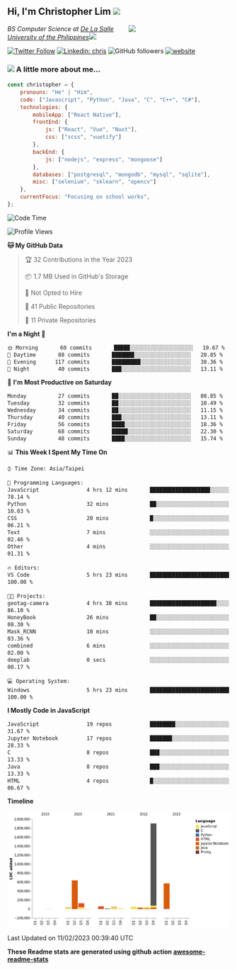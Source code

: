 <h2>Hi, I'm Christopher Lim <img src="https://media3.giphy.com/media/r3SVtaGUukD5V6UjzP/giphy.gif" width="50" /></h2>
<img align='right' src="https://media.giphy.com/media/M9gbBd9nbDrOTu1Mqx/giphy.gif" width="230">
<p><em>BS Computer Science at <a href="https://www.dlsu.edu.ph/">De La Salle University of the Philippines</a><img src="https://media.giphy.com/media/WUlplcMpOCEmTGBtBW/giphy.gif" width="30"> 
</em></p>

[![Twitter Follow](https://img.shields.io/twitter/follow/ClovesJL?label=Follow)](https://twitter.com/intent/follow?screen_name=ClovesJL)
[![Linkedin: chris](https://img.shields.io/badge/-chris-blue?style=flat-square&logo=Linkedin&logoColor=white&link=https://www.linkedin.com/in/christopher-lim-122831183/)](https://www.linkedin.com/in/christopher-lim-122831183/)
![GitHub followers](https://img.shields.io/github/followers/cc-visionary?label=Follow&style=social)
[![website](https://img.shields.io/badge/Website-46a2f1.svg?&style=flat-square&logo=Google-Chrome&logoColor=white&link=http://christopherlim.surge.sh/)](http://christopherlim.surge.sh/)

### <img src="https://media.giphy.com/media/VgCDAzcKvsR6OM0uWg/giphy.gif" width="50"> A little more about me...  

```javascript
const christopher = {
    pronouns: "He" | "Him",
    code: ["Javascript", "Python", "Java", "C", "C++", "C#"],
    technologies: {
        mobileApp: ["React Native"],
        frontEnd: {
            js: ["React", "Vue", "Nuxt"],
            css: ["scss", "vuetify"]
        },
        backEnd: {
            js: ["nodejs", "express", "mongoose"]
        },
        databases: ["postgresql", "mongodb", "mysql", "sqlite"],
        misc: ["selenium", "sklearn", "opencv"]
    },
    currentFocus: "Focusing on school works",
};
```

<!--START_SECTION:waka-->
![Code Time](http://img.shields.io/badge/Code%20Time-658%20hrs%209%20mins-blue)

![Profile Views](http://img.shields.io/badge/Profile%20Views-3-blue)

**🐱 My GitHub Data** 

> 🏆 32 Contributions in the Year 2023
 > 
> 📦 1.7 MB Used in GitHub's Storage 
 > 
> 🚫 Not Opted to Hire
 > 
> 📜 41 Public Repositories 
 > 
> 🔑 11 Private Repositories  
 > 
**I'm a Night 🦉** 

```text
🌞 Morning       60 commits       █████░░░░░░░░░░░░░░░░░░░░   19.67 % 
🌆 Daytime       88 commits       ███████░░░░░░░░░░░░░░░░░░   28.85 % 
🌃 Evening      117 commits       █████████░░░░░░░░░░░░░░░░   38.36 % 
🌙 Night         40 commits       ███░░░░░░░░░░░░░░░░░░░░░░   13.11 % 

```
📅 **I'm Most Productive on Saturday** 

```text
Monday          27 commits       ██░░░░░░░░░░░░░░░░░░░░░░░   08.85 % 
Tuesday         32 commits       ██░░░░░░░░░░░░░░░░░░░░░░░   10.49 % 
Wednesday       34 commits       ██░░░░░░░░░░░░░░░░░░░░░░░   11.15 % 
Thursday        40 commits       ███░░░░░░░░░░░░░░░░░░░░░░   13.11 % 
Friday          56 commits       ████░░░░░░░░░░░░░░░░░░░░░   18.36 % 
Saturday        68 commits       █████░░░░░░░░░░░░░░░░░░░░   22.30 % 
Sunday          48 commits       ████░░░░░░░░░░░░░░░░░░░░░   15.74 % 

```


📊 **This Week I Spent My Time On** 

```text
⌚︎ Time Zone: Asia/Taipei

💬 Programming Languages: 
JavaScript               4 hrs 12 mins       ███████████████████░░░░░░   78.14 % 
Python                   32 mins             ██░░░░░░░░░░░░░░░░░░░░░░░   10.03 % 
CSS                      20 mins             █░░░░░░░░░░░░░░░░░░░░░░░░   06.21 % 
Text                     7 mins              ░░░░░░░░░░░░░░░░░░░░░░░░░   02.46 % 
Other                    4 mins              ░░░░░░░░░░░░░░░░░░░░░░░░░   01.31 % 

🔥 Editors: 
VS Code                  5 hrs 23 mins       █████████████████████████   100.00 % 

🐱‍💻 Projects: 
geotag-camera            4 hrs 38 mins       █████████████████████░░░░   86.10 % 
HoneyBook                26 mins             ██░░░░░░░░░░░░░░░░░░░░░░░   08.30 % 
Mask_RCNN                10 mins             ░░░░░░░░░░░░░░░░░░░░░░░░░   03.36 % 
combined                 6 mins              ░░░░░░░░░░░░░░░░░░░░░░░░░   02.00 % 
deeplab                  0 secs              ░░░░░░░░░░░░░░░░░░░░░░░░░   00.17 % 

💻 Operating System: 
Windows                  5 hrs 23 mins       █████████████████████████   100.00 % 

```

**I Mostly Code in JavaScript** 

```text
JavaScript               19 repos            ████████░░░░░░░░░░░░░░░░░   31.67 % 
Jupyter Notebook         17 repos            ███████░░░░░░░░░░░░░░░░░░   28.33 % 
C                        8 repos             ███░░░░░░░░░░░░░░░░░░░░░░   13.33 % 
Java                     8 repos             ███░░░░░░░░░░░░░░░░░░░░░░   13.33 % 
HTML                     4 repos             █░░░░░░░░░░░░░░░░░░░░░░░░   06.67 % 

```


**Timeline**

![Chart not found](https://raw.githubusercontent.com/cc-visionary/cc-visionary/master/charts/bar_graph.png) 


 Last Updated on 11/02/2023 00:39:40 UTC
<!--END_SECTION:waka-->

**These Readme stats are generated using github action [awesome-readme-stats](https://github.com/anmol098/waka-readme-stats)**
